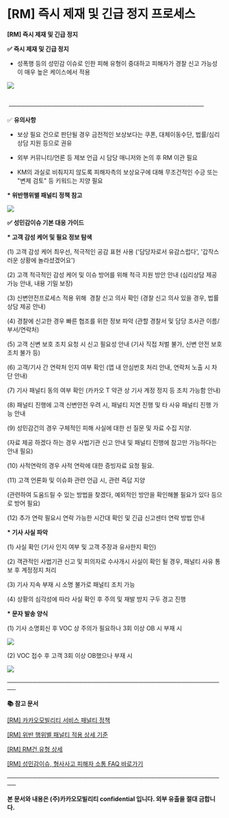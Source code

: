 # [RM] 즉시 제재 및 긴급 정지 프로세스

**[RM] 즉시 제재 및 긴급 정지**

**✅ 즉시 제재 및 긴급 정지**

- 성폭행 등의 성민감 이슈로 인한 피해 유형이 중대하고 피해자가 경찰 신고 가능성이 매우 높은 케이스에서 적용

![](https://kakaomobilitysupport.zendesk.com/hc/article_attachments/40477770114073)

                 ──────────────────────────────────────────────

✅ **유의사항**

- 보상 필요 건으로 판단될 경우 금전적인 보상보다는 쿠폰, 대체이동수단, 법률/심리 상담 지원 등으로 권유

- 외부 커뮤니티/언론 등 제보 언급 시 담당 매니저와 논의 후 RM 이관 필요

- KM의 과실로 비춰지지 않도록 피해자측의 보상요구에 대해 무조건적인 수긍 또는 "변제 검토" 등 키워드는 지양 필요

**\* 위반행위별 패널티 정책 참고**

![](https://kakaomobilitysupport.zendesk.com/hc/article_attachments/40683876709401)

**✅ 성민감이슈 기본 대응 가이드**

**\* 고객 감성 케어 및 필요 정보 탐색**

(1) 고객 감성 케어 최우선, 적극적인 공감 표현 사용 ('담당자로서 유감스럽다', '갑작스러운 상황에 놀라셨겠어요')

(2) 고객 적극적인 감성 케어 및 이슈 방어를 위해 적극 지원 방안 안내 (심리상담 제공 가능 안내, 내용 기밀 보장)

(3) 신변안전프로세스 적용 위해  경찰 신고 의사 확인 (경찰 신고 의사 있을 경우, 법률상담 제공 안내)

(4) 경찰에 신고한 경우 빠른 협조를 위한 정보 파악 (관할 경찰서 및 담당 조사관 이름/부서/연락처)

(5) 고객 신변 보호 조치 요청 시 신고 필요성 안내 (기사 직접 처벌 불가, 신변 안전 보호 조치 불가 등)

(6) 고객/기사 간 연락처 인지 여부 확인 (앱 내 안심번호 처리 안내, 연락처 노출 시 차단 안내)

(7) 기사 패널티 동의 여부 확인 (카카오 T 약관 상 기사 계정 정지 등 조치 가능함 안내)

(8) 패널티 진행에 고객 신변안전 우려 시, 패널티 지연 진행 및 타 사유 패널티 진행 가능 안내

(9) 성민감건의 경우 구체적인 피해 사실에 대한 선 질문 및 자료 수집 지양.

(자료 제공 하겠다 하는 경우 사법기관 신고 안내 및 패널티 진행에 참고만 가능하다는 안내 필요)

(10) 사적연락의 경우 사적 연락에 대한 증빙자료 요청 필요.

(11) 고객 언론화 및 이슈화 관련 언급 시, 관련 즉답 지양

(관련하여 도움드릴 수 있는 방법을 찾겠다, 예외적인 방안을 확인해볼 필요가 있다 등으로 방어 필요)

(12) 추가 연락 필요시 연락 가능한 시간대 확인 및 긴급 신고센터 연락 방법 안내

**\* 기사 사실 파악**

(1) 사실 확인 (기사 인지 여부 및 고객 주장과 유사한지 확인)

(2) 객관적인 사법기관 신고 및 피의자로 수사개시 사실이 확인 될 경우, 패널티 사유 통보 후 계정정지 처리

(3) 기사 지속 부재 시 소명 불가로 패널티 조치 가능

(4) 상황의 심각성에 따라 사실 확인 후 주의 및 재발 방지 구두 경고 진행

**\* 문자 발송 양식**

(1) 기사 소명회신 후 VOC 상 주의가 필요하나 3회 이상 OB 시 부재 시

![](https://kakaomobilitysupport.zendesk.com/hc/article_attachments/40683876711833)

(2) VOC 접수 후 고객 3회 이상 OB했으나 부재 시

![](https://kakaomobilitysupport.zendesk.com/hc/article_attachments/40683876714905)

**────────────────────────────────────────────────────**

**📚 참고 문서**

[[RM] 카카오모빌리티 서비스 패널티 정책](https://kakaomobilitysupport.zendesk.com/hc/ko/articles/39999418590105)

[[RM] 위반 행위별 패널티 적용 상세 기준](https://kakaomobilitysupport.zendesk.com/hc/ko/articles/40001886598553)

[[RM] RM건 유형 상세](https://kakaomobilitysupport.zendesk.com/hc/ko/articles/40002148279065)

[[RM] 성민감이슈, 형사사고 피해자 소통 FAQ 바로가기](https://kakaomobilitysupport.zendesk.com/hc/ko/sections/39995774557721--RM-%EC%84%B1%EB%AF%BC%EA%B0%90%EC%9D%B4%EC%8A%88-%ED%98%95%EC%82%AC%EC%82%AC%EA%B3%A0-%ED%94%BC%ED%95%B4%EC%9E%90-%EC%86%8C%ED%86%B5-FAQ)

**────────────────────────────────────────────────────**

**본 문서와 내용은 (주)카카오모빌리티 confidential 입니다. 외부 유출을 절대 금합니다.**